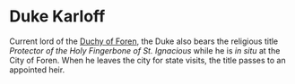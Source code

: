 # Duke Karloff

Current lord of the [Duchy of Foren](../places/duchy-of-foren.md), the Duke also
bears the religious title _Protector of the Holy Fingerbone of St. Ignacious_
while he is _in situ_ at the City of Foren. When he leaves the city for state
visits, the title passes to an appointed heir.
